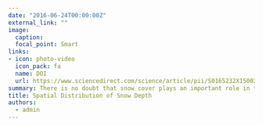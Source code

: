 ```yaml
---
date: "2016-06-24T00:00:00Z"
external_link: ""
image:
  caption: 
  focal_point: Smart
links:
- icon: photo-video
  icon_pack: fa
  name: DOI
  url: https://www.sciencedirect.com/science/article/pii/S0165232X15002645
summary: There is no doubt that snow cover plays an important role in the hydrological cycle of mountainous basins. The aim of this study is to estimate the snow depth from terrain parameters in the Sakhvid Basin using artificial neural networks and M5 algorithm of decision tree. 
title: Spatial Distribution of Snow Depth
authors: 
  - admin
---
```

